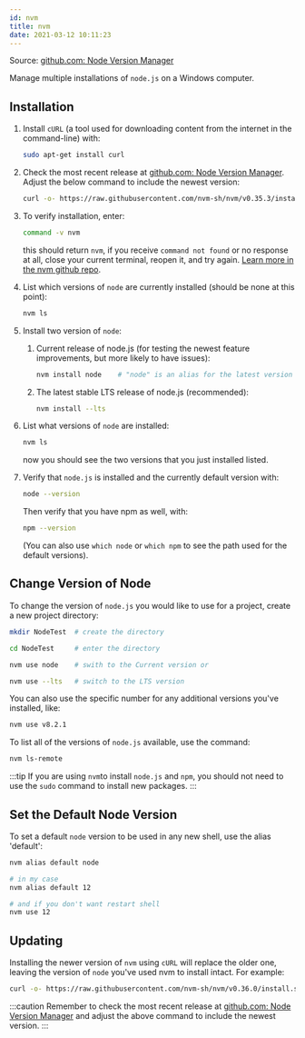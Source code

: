 ```yaml
---
id: nvm
title: nvm
date: 2021-03-12 10:11:23
---
```


Source: <a href='https://github.com/nvm-sh/nvm' class='external'>github.com: Node Version Manager</a>

Manage multiple installations of `node.js` on a Windows computer.

## Installation

1. Install `cURL` (a tool used for downloading content from the internet in the command-line) with:

    ```bash
    sudo apt-get install curl
    ```

2. Check the most recent release at <a href='https://github.com/nvm-sh/nvm' class='external'>github.com: Node Version Manager</a>.
Adjust the below command to include the newest version:

   ```bash
   curl -o- https://raw.githubusercontent.com/nvm-sh/nvm/v0.35.3/install.sh | bash
   ```

3. To verify installation, enter:

    ```bash
    command -v nvm
    ```

    this should return `nvm`, if you receive `command not found` or no response at all, close your current terminal, reopen it, and try again. <a href='https://github.com/nvm-sh/nvm' class='external'>Learn more in the nvm github repo</a>.

2. List which versions of `node` are currently installed (should be none at this point):

    ```bash
    nvm ls
    ```

3. Install two version of `node`:

    1. Current release of node.js (for testing the newest feature improvements, but more likely to have issues):

        ```bash
        nvm install node    # "node" is an alias for the latest version
        ```

    2. The latest stable LTS release of node.js (recommended):

        ```bash
        nvm install --lts
        ```

4. List what versions of `node` are installed:

   ```bash
   nvm ls
   ```

   now you should see the two versions that you just installed listed.

5. Verify that `node.js` is installed and the currently default version with:

    ```bash
    node --version
    ```

    Then verify that you have npm as well, with:

    ```bash
    npm --version
    ```

    (You can also use `which node` or `which npm` to see the path used for the default versions).

## Change Version of Node

To change the version of `node.js` you would like to use for a project, create a new project directory:

```bash
mkdir NodeTest  # create the directory 

cd NodeTest     # enter the directory

nvm use node    # swith to the Current version or

nvm use --lts   # switch to the LTS version
```

You can also use the specific number for any additional versions you've installed, like:

```bash
nvm use v8.2.1
```

 To list all of the versions of `node.js` available, use the command:

```bash
nvm ls-remote
```

:::tip
If you are using `nvm`to install `node.js` and `npm`, you should not need to use the `sudo` command to install new packages.
:::

## Set the Default Node Version

To set a default `node` version to be used in any new shell, use the alias 'default':

```bash
nvm alias default node

# in my case
nvm alias default 12

# and if you don't want restart shell
nvm use 12
```

## Updating

Installing the newer version of `nvm` using `cURL` will replace the older one, leaving the version of `node` you've used nvm to install intact. For example:

```bash
curl -o- https://raw.githubusercontent.com/nvm-sh/nvm/v0.36.0/install.sh | bash
```

:::caution
Remember to check the most recent release at <a href='https://github.com/nvm-sh/nvm' class='external'>github.com: Node Version Manager</a> and adjust the above command to include the newest version.
:::
